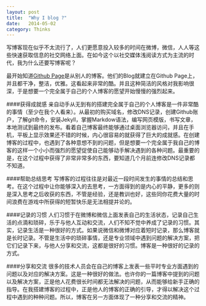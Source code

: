 ```yaml
---
layout: post
title:  "Why I blog ?"
date:   2014-05-02
category: Thinks
---
```


写博客现在似乎不太流行了，人们更愿意投入较多的时间在微博，微信，人人等这些快速获取信息的社交网络上面。在如今这个以社交媒体浅阅读方式为主流的时代，我为什么还要写博客呢？

最开始知道[Github Page](https://pages.github.com/)是从别人的博客。他们的Blog就建立在Github Page上，并且都干净，整洁，优雅。这看起来非常的酷。并且这种简洁的风格对我影响很深，于是想要一个完全属于自己的个人博客的愿望开始慢慢的强烈起来。

####获得成就感
亲自动手从无到有的搭建完全属于自己的个人博客是一件非常酷的事情（至少在我个人看来）。从最初的购买域名，修改DNS记录，创建Github账户，了解git命令，安装Jekyll，掌握Markdow语法，编写网页模版，书写文章，本地测试到最终的发布。看着自己博客最终能够通过桌面浏览器访问，并且在手机，平板上显示效果还不错的时候，内心很容易的就获得了巨大的成就感。在创建博客的过程中，也遇到了各种意想不到的问题，但是想要一个完全属于我自己的博客的这样一个小小而强烈的愿望促使自己能够动手解决遇到的各种问题。最重要的是，在这个过程中获得了非常非常多的东西，要知道几个月前连修改DNS记录都不知道。

####帮助总结思考
写博客的过程往往是对最近一段时间发生的事情的总结和思考。在这个过程中让你能够深入的去思考，一方面得到的是内心的平静，更多的则是深入思考之后收获的东西，不管是经验，还是教训也好，这些同你花费大量的时间浪费在游戏中所获得的短暂快乐是无法相提并论的。

####记录的习惯
人们习惯于在微博和微信上面发表自己的生活状态，记录自己生活的点滴和琐碎，乐于与他人互动和交流，人们不知不觉中养成了记录的习惯。其实，记录生活是一种很好的方式。如果说微信和微博对应着短时记录，那么博客就是长时记录。不管是生活中的琐碎事情，还是专业领域中遇到问题的解决方案，把它们记录下来，与他人分享和交流，这都是很好的习惯。博客是一种很好的记录的方式。

####分享和交流
很多的技术人员会在自己的博客上发表一些平时专业方面遇到的问题以及对应的解决方案。这是一种很好的做法。也许你的一篇博客中提到的问题以及解决方案，正是他人花费很长时间都无法解决的问题，从而能够给新手正确的指导。在我搭建博客的过程中，正是他人的博客的正确的引导，才得以解决这个过程中遇到的种种问题。所以，博客在另一方面体现了一种分享和交流的精神。
